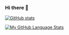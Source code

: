### Hi there 👋

[![GitHub stats](https://github-readme-stats.vercel.app/api?username=JusteUn)](https://github.com/anuraghazra/github-readme-stats)

[![My GitHub Language Stats](https://github-readme-stats.vercel.app/api/top-langs/?username=JusteUn&langs_count=5)]()

<!--
**JusteUn/JusteUn** is a ✨ _special_ ✨ repository because its `README.md` (this file) appears on your GitHub profile.

Here are some ideas to get you started:

- 🔭 I’m currently working on ...
- 🌱 I’m currently learning ...
- 👯 I’m looking to collaborate on ...
- 🤔 I’m looking for help with ...
- 💬 Ask me about ...
- 📫 How to reach me: ...
- 😄 Pronouns: ...
- ⚡ Fun fact: ...
-->

